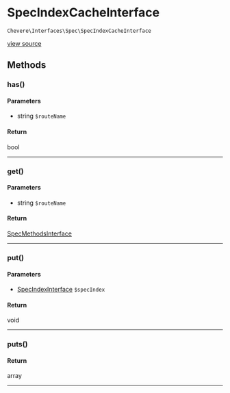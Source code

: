 # SpecIndexCacheInterface

`Chevere\Interfaces\Spec\SpecIndexCacheInterface`

[view source](https://github.com/chevere/chevere/blob/master//home/rodolfo/git/chevere/chevere/interfaces/Spec/SpecIndexCacheInterface.php)

## Methods

### has()

#### Parameters

- string `$routeName`

#### Return

bool

---

### get()

#### Parameters

- string `$routeName`

#### Return

[SpecMethodsInterface](./SpecMethodsInterface.md)

---

### put()

#### Parameters

- [SpecIndexInterface](./SpecIndexInterface.md) `$specIndex`

#### Return

void

---

### puts()

#### Return

array

---

